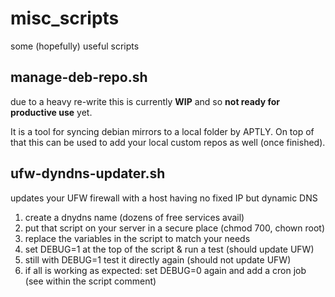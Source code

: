 # misc_scripts

some (hopefully) useful scripts

## manage-deb-repo.sh

due to a heavy re-write this is currently **WIP** and so **not ready for productive use** yet.

It is a tool for syncing debian mirrors to a local folder by APTLY. On top of that this can be used to add your local custom repos as well (once finished).

## ufw-dyndns-updater.sh

updates your UFW firewall with a host having no fixed IP but dynamic DNS

1. create a dnydns name (dozens of free services avail)
1. put that script on your server in a secure place (chmod 700, chown root)
1. replace the variables in the script to match your needs
1. set DEBUG=1 at the top of the script & run a test (should update UFW)
1. still with DEBUG=1 test it directly again (should not update UFW)
1. if all is working as expected: set DEBUG=0 again and add a cron job (see within the script comment)
